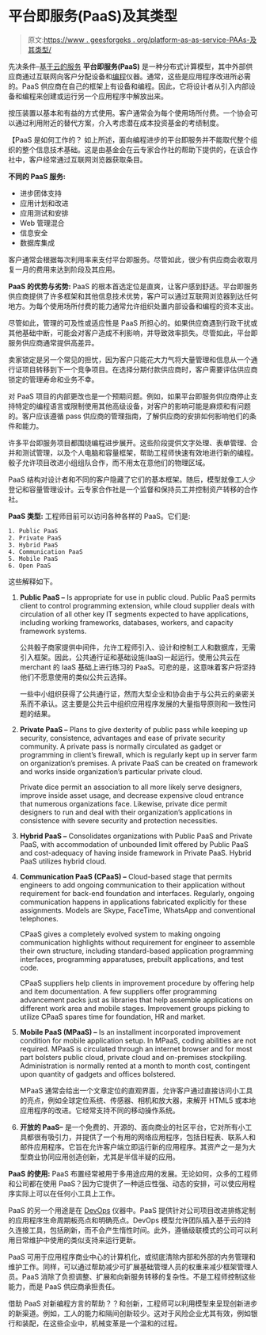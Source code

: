 # 平台即服务(PaaS)及其类型

> 原文:[https://www . geesforgeks . org/platform-as-as-service-PAAs-及其类型/](https://www.geeksforgeeks.org/platform-as-a-service-paas-and-its-types/)

先决条件–[基于云的服务](https://www.geeksforgeeks.org/cloud-based-services/)
**平台即服务(PaaS)** 是一种分布式计算模型，其中外部供应商通过互联网向客户分配设备和[编程](https://www.geeksforgeeks.org/introduction-to-programming-languages/)仪器。通常，这些是应用程序改进所必需的。PaaS 供应商在自己的框架上有设备和编程。因此，它将设计者从引入内部设备和编程来创建或运行另一个应用程序中解放出来。

按压装置以基本和有益的方式使用。客户通常会为每个使用场所付费。一个协会可以通过利用附近的替代方案，介入考虑潜在成本投资基金的考绩制度。

【PaaS 是如何工作的？
如上所述，面向编程进步的平台即服务并不能取代整个组织的整个信息技术基础。这是由基金会在云专家合作社的帮助下提供的，在该合作社中，客户经常通过互联网浏览器获取条目。

**不同的 PaaS 服务:**

*   进步团体支持
*   应用计划和改进
*   应用测试和安排
*   Web 管理混合
*   信息安全
*   数据库集成

客户通常会根据每次利用率来支付平台即服务。尽管如此，很少有供应商会收取月复一月的费用来达到阶段及其应用。

**PaaS 的优势与劣势:**
PaaS 的根本首选定位是直爽，让客户感到舒适。平台即服务供应商提供了许多框架和其他信息技术优势，客户可以通过互联网浏览器到达任何地方。为每个使用场所付费的能力通常允许组织处置内部设备和编程的资本支出。

尽管如此，管理的可及性或适应性是 PaaS 所担心的。如果供应商遇到行政干扰或其他基础中断，可能会对客户造成不利影响，并导致效率损失。尽管如此，平台即服务供应商通常提供高差异。

卖家锁定是另一个常见的担忧，因为客户只能花大力气将大量管理和信息从一个通行证项目转移到下一个竞争项目。在选择分期付款供应商时，客户需要评估供应商锁定的管理寿命和业务不幸。

对 PaaS 项目的内部更改也是一个预期问题。例如，如果平台即服务供应商停止支持特定的编程语言或限制使用其他高级设备，对客户的影响可能是麻烦和有问题的。客户应该遵循 pass 供应商的管理指南，了解供应商的安排如何影响他们的条件和能力。

许多平台即服务项目都围绕编程进步展开。这些阶段提供文字处理、表单管理、合并和测试管理，以及个人电脑和容量框架，帮助工程师快速有效地进行新的编程。骰子允许项目改进小组组队合作，而不用太在意他们的物理区域。

PaaS 结构对设计者和不同的客户隐藏了它们的基本框架。随后，模型就像工人少登记和容量管理设计。云专家合作社是一个监督和保持员工并控制资产转移的合作社。

**PaaS 类型:**
工程师目前可以访问各种各样的 PaaS。它们是:

```
1. Public PaaS
2. Private PaaS
3. Hybrid PaaS
4. Communication PaaS
5. Mobile PaaS
6. Open PaaS 
```

这些解释如下。

1.  **Public PaaS –**
    Is appropriate for use in public cloud. Public PaaS permits client to control programming extension, while cloud supplier deals with circulation of all other key IT segments expected to have applications, including working frameworks, databases, workers, and capacity framework systems.

    公共骰子商家提供中间件，允许工程师引入、设计和控制工人和数据库，无需引入框架。因此，公共通行证和基础设施(IaaS)一起运行。使用公共云在 merchant 的 IaaS 基础上进行练习的 PaaS。可悲的是，这意味着客户将坚持他们不愿意使用的类似公共云选择。

    一些中小组织获得了公共通行证，然而大型企业和协会由于与公共云的亲密关系而不承认。这主要是公共云中组织应用程序发展的大量指导原则和一致性问题的结果。

2.  **Private PaaS –**
    Plans to give dexterity of public pass while keeping up security, consistence, advantages and ease of private security community. A private pass is normally circulated as gadget or programming in client’s firewall, which is regularly kept up in server farm on organization’s premises. A private PaaS can be created on framework and works inside organization’s particular private cloud.

    Private dice permit an association to all more likely serve designers, improve inside asset usage, and decrease expensive cloud entrance that numerous organizations face. Likewise, private dice permit designers to run and deal with their organization’s applications in consistence with severe security and protection necessities.
3.  **Hybrid PaaS –**
    Consolidates organizations with Public PaaS and Private PaaS, with accommodation of unbounded limit offered by Public PaaS and cost-adequacy of having inside framework in Private PaaS. Hybrid PaaS utilizes hybrid cloud.
4.  **Communication PaaS (CPaaS) –**
    Cloud-based stage that permits engineers to add ongoing communication to their application without requirement for back-end foundation and interfaces. Regularly, ongoing communication happens in applications fabricated explicitly for these assignments. Models are Skype, FaceTime, WhatsApp and conventional telephones.

    CPaaS gives a completely evolved system to making ongoing communication highlights without requirement for engineer to assemble their own structure, including standard-based application programming interfaces, programming apparatuses, prebuilt applications, and test code.

    CPaaS suppliers help clients in improvement procedure by offering help and item documentation. A few suppliers offer programming advancement packs just as libraries that help assemble applications on different work area and mobile stages. Improvement groups picking to utilize CPaaS spares time for foundation, HR and market.

5.  **Mobile PaaS (MPaaS) –**
    Is an installment incorporated improvement condition for mobile application setup. In MPaaS, coding abilities are not required. MPaaS is circulated through an internet browser and for most part bolsters public cloud, private cloud and on-premises stockpiling. Administration is normally rented at a month to month cost, contingent upon quantity of gadgets and offices bolstered.

    MPaaS 通常会给出一个文章定位的直观界面，允许客户通过直接访问小工具的亮点，例如全球定位系统、传感器、相机和放大器，来解开 HTML5 或本地应用程序的改进。它经常支持不同的移动操作系统。

6.  **开放的 PaaS–**
    是一个免费的、开源的、面向商业的社区平台，它对所有小工具都很有吸引力，并提供了一个有用的网络应用程序，包括日程表、联系人和邮件应用程序。它旨在允许客户端立即运行新的应用程序。其资产之一是为大型商业协同应用创造创新，尤其是半信半疑的应用。

**PaaS 的使用:**
PaaS 布置经常被用于多用途应用的发展。无论如何，众多的工程师和公司都在使用 PaaS？因为它提供了一种适应性强、动态的安排，可以使应用程序实际上可以在任何小工具上工作。

PaaS 的另一个用途是在 [DevOps](https://www.geeksforgeeks.org/most-popular-devops-tools/) 仪器中。PaaS 提供针对公司项目改进排练定制的应用程序生命周期板亮点和明确亮点。DevOps 模型允许团队插入基于云的持久连接工具，包括刷新，而不会产生惰性时间。此外，遵循级联模式的公司可以利用日常维护中使用的类似支持来运行更新。

PaaS 可用于应用程序商业中心的计算机化，或彻底清除内部和外部的内务管理和维护工作。同样，可以通过帮助减少可扩展基础管理人员的权重来减少框架管理人员。PaaS 消除了负担调整、扩展和向新服务转移的复杂性。不是工程师控制这些能力，而是 PaaS 供应商承担责任。

借助 PaaS 对新编程方言的帮助？？和创新，工程师可以利用模型来呈现创新进步的新渠道。例如，工人的能力和隔间创新较少。这对于风险企业尤其有效，例如银行和装配，在这些企业中，机械变革是一个温和的过程。